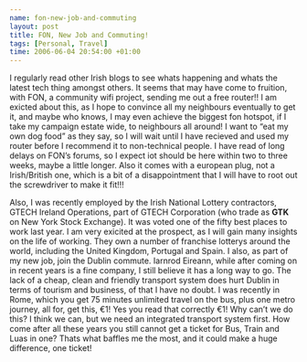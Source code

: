 ```yaml
--- 
name: fon-new-job-and-commuting 
layout: post 
title: FON, New Job and Commuting! 
tags: [Personal, Travel]
time: 2006-06-04 20:54:00 +01:00 
--- 
```


I regularly read other Irish blogs to see whats happening and whats the latest
tech thing amongst others. It seems that may have come to fruition, with FON,
a community wifi project, sending me out a free router!! I am exicted about
this, as I hope to convince all my neighbours eventually to get it, and maybe
who knows, I may even achieve the biggest fon hotspot, if I take my campaign
estate wide, to neighbours all around! I want to “eat my own dog food” as they
say, so I will wait until I have recieved and used my router before I
recommend it to non-technical people. I have read of long delays on FON’s
forums, so I expect iot should be here within two to three weeks, maybe a
little longer. Also it comes with a european plug, not a Irish/British one,
which is a bit of a disappointment that I will have to root out the
screwdriver to make it fit!!!

Also, I was recently employed by the Irish National Lottery contractors, GTECH
Ireland Operations, part of GTECH Corporation (who trade as **GTK** on New
York Stock Exchange). It was voted one of the fifty best places to work last
year. I am very exicited at the prospect, as I will gain many insights on the
life of working. They own a number of franchise lotterys around the world,
including the United Kingdom, Portugal and Spain.   I also, as part of my new
job, join the Dublin commute. Iarnrod Eireann, while after coming on in recent
years is a fine company, I still believe it has a long way to go. The lack of
a cheap, clean and friendly transport system does hurt Dublin in terms of
tourism and business, of that I have no doubt. I was recently in Rome, which
you get 75 minutes unlimited travel on the bus, plus one metro journey, all
for, get this, €1! Yes you read that correctly €1! Why can’t we do this? I
think we can, but we need an integrated transport system first. How come after
all these years you still cannot get a ticket for Bus, Train and Luas in one?
Thats what baffles me the most, and it could make a huge difference, one
ticket!
